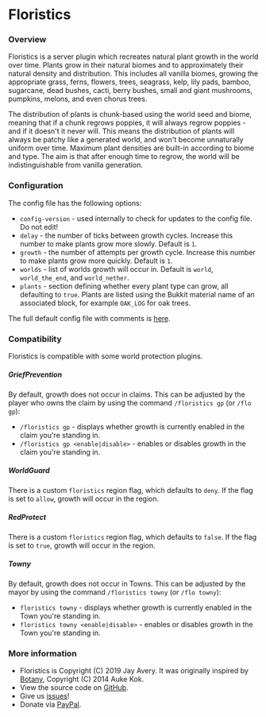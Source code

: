 # Floristics

### Overview

Floristics is a server plugin which recreates natural plant growth in the world over time. Plants grow in their natural biomes and to approximately their natural density and distribution. This includes all vanilla biomes, growing the appropriate grass, ferns, flowers, trees, seagrass, kelp, lily pads, bamboo, sugarcane, dead bushes, cacti, berry bushes, small and giant mushrooms, pumpkins, melons, and even chorus trees.

The distribution of plants is chunk-based using the world seed and biome, meaning that if a chunk regrows poppies, it will always regrow poppies - and if it doesn't it never will. This means the distribution of plants will always be patchy like a generated world, and won't become unnaturally uniform over time. Maximum plant densities are built-in according to biome and type. The aim is that after enough time to regrow, the world will be indistinguishable from vanilla generation.

### Configuration

The config file has the following options:
* `config-version` - used internally to check for updates to the config file. Do not edit!
* `delay` - the number of ticks between growth cycles. Increase this number to make plants grow more slowly. Default is `1`.
* `growth` - the number of attempts per growth cycle. Increase this number to make plants grow more quickly. Default is `1`.
* `worlds` - list of worlds growth will occur in. Default is `world`, `world_the_end`, and `world_nether`.
* `plants` - section defining whether every plant type can grow, all defaulting to `true`. Plants are listed using the Bukkit material name of an associated block, for example `OAK_LOG` for oak trees.

The full default config file with comments is [here](https://github.com/JayAvery/floristics/blob/master/config.yml).

### Compatibility

Floristics is compatible with some world protection plugins.

##### GriefPrevention

By default, growth does not occur in claims. This can be adjusted by the player who owns the claim by using the command `/floristics gp` (or `/flo gp`):
* `/floristics gp` - displays whether growth is currently enabled in the claim you're standing in.
* `/floristics gp <enable|disable>` - enables or disables growth in the claim you're standing in.

##### WorldGuard

There is a custom `floristics` region flag, which defaults to `deny`. If the flag is set to `allow`, growth will occur in the region.

##### RedProtect

There is a custom `floristics` region flag, which defaults to `false`. If the flag is set to `true`, growth will occur in the region.

##### Towny

By default, growth does not occur in Towns. This can be adjusted by the mayor by using the command `/floristics towny` (or `/flo towny`):
* `floristics towny` - displays whether growth is currently enabled in the Town you're standing in.
* `floristics towny <enable|disable>` - enables or disables growth in the Town you're standing in.

### More information
* Floristics is Copyright (C) 2019 Jay Avery. It was originally inspired by [Botany](https://dev.bukkit.org/projects/botany), Copyright (C) 2014 Auke Kok.
* View the source code on [GitHub](https://github.com/JayAvery/floristics).
* Give us [issues](https://github.com/JayAvery/floristics/issues)!
* Donate via [PayPal](http://paypal.me/jayvery).
